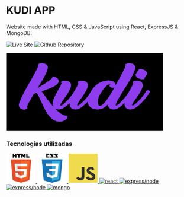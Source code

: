 # KUDI APP

Website made with HTML, CSS & JavaScript using React, ExpressJS & MongoDB.

[![Live Site](https://img.shields.io/static/v1?label=&message=Live%20Site&color=0ABF53&style=for-the-badge)](https://app-kudi.vercel.app/)
[![Github Repository](https://img.shields.io/static/v1?label=&message=Github%20Repository&color=0ABF53&style=for-the-badge&logo=github&logoColor=white)](https://github.com/acasadovalencia/app-kudi.git)

<img src="public/assets/images/meta-logo.png" alt="Kudi logo" width="424" height="209"/>

<h3>Tecnologías utilizadas</h3>
    <a href="https://www.w3.org/html/" target="_blank" rel="noreferrer"> 
        <img src="https://raw.githubusercontent.com/devicons/devicon/master/icons/html5/html5-original-wordmark.svg" alt="html5" width="80" height="80"/> 
    </a> 
    <a href="https://www.w3schools.com/css/" target="_blank" rel="noreferrer"> 
        <img src="https://raw.githubusercontent.com/devicons/devicon/master/icons/css3/css3-original-wordmark.svg" alt="css3" width="80" height="80"/> 
    </a> 
    <a href="https://developer.mozilla.org/en-US/docs/Web/JavaScript" target="_blank" rel="noreferrer"> 
        <img src="https://raw.githubusercontent.com/devicons/devicon/master/icons/javascript/javascript-original.svg" alt="javascript" width="80" height="80"/> 
    </a>
    <a href="https://es.react.dev/" target="_blank" rel="noreferrer"> 
        <img src="https://cdn.iconscout.com/icon/free/png-256/free-react-1-282599.png?f=webp&w=256" alt="react" width="80" height="80"/> 
    </a>
    <a href="https://nodejs.org/en" target="_blank" rel="noreferrer"> 
        <img src="https://static-00.iconduck.com/assets.00/nodejs-icon-2048x2048-rueyo8fw.png" alt="express/node" width="80" height="80"/> 
    </a>
    <a href="https://expressjs.com/" target="_blank" rel="noreferrer"> 
        <img src="https://ajeetchaulagain.com/static/7cb4af597964b0911fe71cb2f8148d64/87351/express-js.png" alt="express/node" width="80" height="80"/> 
    </a>
    <a href="https://www.mongodb.com/es" target="_blank" rel="noreferrer"> 
        <img src="https://static-00.iconduck.com/assets.00/mongodb-icon-1024x1024-jyklwn1x.png" alt="mongo" width="80" height="80"/> 
    </a>
    
</div>
